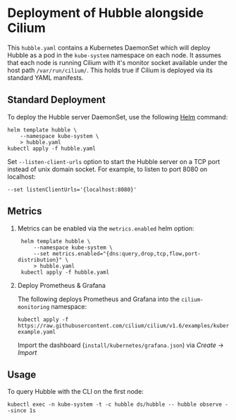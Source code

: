 # Deployment of Hubble alongside Cilium

This `hubble.yaml` contains a Kubernetes DaemonSet which will deploy Hubble as
a pod in the `kube-system` namespace on each node. It assumes that each node
is running Cilium with it's monitor socket available under the host path
`/var/run/cilium/`. This holds true if Cilium is deployed via
its standard YAML manifests.

## Standard Deployment

To deploy the Hubble server DaemonSet, use the following
[Helm](https://helm.sh/) command:

    helm template hubble \
        --namespace kube-system \
        > hubble.yaml
    kubectl apply -f hubble.yaml

Set `--listen-client-urls` option to start the Hubble server on a TCP port
instead of unix domain socket. For example, to listen to port 8080 on localhost:

    --set listenClientUrls='{localhost:8080}'

## Metrics

1. Metrics can be enabled via the `metrics.enabled` helm option:

        helm template hubble \
            --namespace kube-system \
            --set metrics.enabled="{dns:query,drop,tcp,flow,port-distribution}" \
            > hubble.yaml
        kubectl apply -f hubble.yaml

2. Deploy Prometheus & Grafana

   The following deploys Prometheus and Grafana into the `cilium-monitoring`
   namespace:

       kubectl apply -f https://raw.githubusercontent.com/cilium/cilium/v1.6/examples/kubernetes/addons/prometheus/monitoring-example.yaml

   Import the dashboard (`install/kubernetes/grafana.json`) via *Create* ->
   *Import*

## Usage

To query Hubble with the CLI on the first node:

    kubectl exec -n kube-system -t -c hubble ds/hubble -- hubble observe --since 1s
